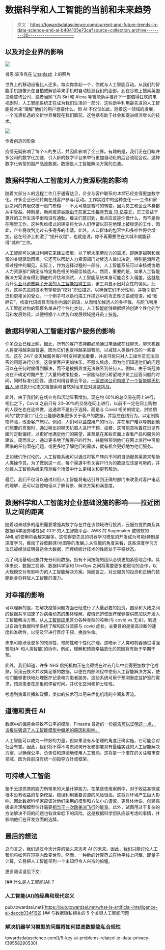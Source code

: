 # 数据科学和人工智能的当前和未来趋势

> 原文：<https://towardsdatascience.com/current-and-future-trends-in-data-science-and-ai-b404105e73ca?source=collection_archive---------20----------------------->

## 以及对企业界的影响

![](img/c6641656ac5e0848439fd10aeabc274d.png)

肖恩·波洛克在 [Unsplash](https://unsplash.com/s/photos/corporate?utm_source=unsplash&utm_medium=referral&utm_content=creditCopyText) 上的照片

世界上的移动设备比人还多，每次你拿起一个，你就与人工智能互动。从我们的智能手机摄像头在自拍或解锁苹果手机时自动检测我们的面部，到在谷歌上搜索英国顶级咨询公司，或者当网飞向 Siri 和 Alexa 等智能助手推荐下一部值得狂欢的电视剧时，人工智能系统正在成为我们生活的一部分。这些助手利用最先进的人工智能技术来“理解”他们的用户想要什么。但 AI 不仅仅如此。随着这一领域的发展，一个充满机遇的全新世界展现在我们面前。这包括有助于社会和促进经济增长的技术。

![](img/def4ebbb78b5c07e1660ee334449ea69.png)

作者创造的形象

疫情无疑影响了每个人的生活，并因此影响了企业界。有趣的是，我们正在目睹许多公司的数字化加速，引入新的数字平台来举行更加自动化的后台流程会议。这种数字化转型的副产品是数据，数据是人工智能解决方案的血液。

## 数据科学和人工智能对人力资源职能的影响

随着大部分人的远程工作几乎通宵达旦，企业与客户联系的*本质*已经变得更加数字化。许多企业已经转向在线客户参与/互动。工作实践中的这种变化——工作和家庭之间的界限仅被一扇门模糊——不太可能是暂时的转变，因为员工和企业本身都从中受益。特别是，新闻报道[谷歌由于在家工作每年节省 10 亿美元](https://www.bloomberg.com/news/articles/2021-04-28/google-is-saving-over-1-billion-a-year-by-working-from-home)，员工受益于更好的工作生活平衡和没有通勤。雇主们意识到，重点应该是你做什么，而不是你在哪里工作。这种思维模式的转变将允许人们申请以前在地理上被锁定的工作，因此，企业将收到比过去多得多的申请。此外，人口群体的包容性和多样性将会增加，这在经济上刺激了“提升议程”，也就是说，你不再需要住在大城市就能获得“城市”工作。

人工智能可以通过利用它来建立模型，以了解未来劳动力的需求，即确定招聘和保留的关键驱动因素。它还可以帮助人力资源部门对候选人做出决定，特别是消除选择过程中的偏见。实际上，作为选择过程的一部分，人工智能系统可以审核或协助人力资源部门确定与特定角色相关的最佳候选人。然而，重要的是，如果人工智能解决方案没有得到彻底的评估和测试，人工智能系统本身可能会引入偏差。这就是为什么[亚马逊放弃了开发的人工智能招聘工具](https://www.reuters.com/article/us-amazon-com-jobs-automation-insight-idUSKCN1MK08G)，该工具显示出对女性的偏见。此外，这种先进的技术有望帮助“校对”职位描述，以确保它们不分性别，并吸引更广泛和更相关的受众。一个例子可以是扫描工作描述中的攻击性词语或短语，如“粉碎它”，检查代词或具有性别内涵的词语，从而增加候选人的多样性。与网飞利用人工智能对你的观察名单进行个性化类似，人工智能能够根据经验创建个性化的学习和发展路径，以便根据个人优势和发展领域提升员工技能。

## 数据科学和人工智能对客户服务的影响

许多企业已经上网，因此，所有的客户支持都必须通过电话或在线聊天。聊天机器人将变得越来越普遍，因为它们也变得越来越智能，以减轻人类操作员的一些查询。这在 24/7 全天候服务客户时变得更加重要，并且可能只对人工操作员无法回答的问题进行分类。这将使客户更加快乐，不那么焦虑，因为他们知道他们的问题可以在任何时候得到解决，而不是被搁置或无法联系到任何人。例如，由于新冠肺炎在不确定时期产生了大量的政策检查，一家国际银行希望减少员工回答问题的时间，同时标准化回答。通过利用谷歌云平台，[一家咨询公司构建了一个智能聊天机器人](https://cloud.google.com/blog/products/ai-machine-learning/hsbc-builds-an-internal-chatbot-to-answer-questions-on-policies),通过执行动态文档搜索和自然对话来应对这些挑战。

此外，由于我们的在线业务和活动显著增加，现在约 60%的总交易在网上进行，相比之下，Covid 之前只有 20–30%的交易在网上进行，以前不一定在网上购物的人现在也在这样做，这通常不是出于选择，而是与 Covid 相关的锁定。封锁期间的“数字窗口”让企业能够收集更多关于客户的数据，并监控在线行为，以定制购物体验，改善客户旅程。例如，人们可以监控用户的行为，并在用户难以导航到他们想要的页面时，通过弹出的聊天机器人进行干预。或者，这可能意味着在浏览界面时定制偏好，以更好地满足他们的期望，甚至是在某些页面上查看产品和服务的建议。简而言之，通过更多地了解客户的行为，并能够预测他们在网上旅行中可能面临的任何潜在问题，或更多地了解他们的需求，就有机会更好地为他们服务。

正如我们所讨论的，人工智能系统可以通过将客户转向不同的自助服务渠道来帮助人类操作员。为了做到这一点，每个渠道中有关客户行为的数据应该是可用的，并创建人工智能系统来预测每个场景中什么更相关和更有帮助。

最后，我们不仅可以通过利用人工智能将电话引导到正确的部门来改善对客户电话的理解，还可以监控电话以了解背景、解决方案和满意度。

## 数据科学和人工智能对企业基础设施的影响——拉近团队之间的距离

随着越来越多的组织需要增强其数字存在并在该领域进行投资，云服务提供商及其数据科学服务堆栈(如 GCP 的人工智能平台、AWS 的 Sagemaker 或微软的 AML)的使用将会越来越多。这使得更先进的机器学习模型的开发成为可能(特别是深度学习，推动了谷歌翻译/地图等的发展。).从性能的角度来看，这些深度学习方法已被经验证明最适合大数据，而传统统计技术的性能处于平稳状态。

为了利用基础设施并充分利用数据，拥有不同技能的团队必须更加紧密地合作。具体来说，数据工程师、数据科学家和 DevOps 之间将需要更多更密切的合作，以大规模交付有影响力的人工智能解决方案。简而言之，对云服务的投资和正确的技能组合将释放人工智能的潜力。

## 对幸福的影响

可以理解的是，在解决疫情问题方面已经进行了大量必要的投资。国家和大陆之间的数据共享加速了对病毒动态的集体理解。疫情还迫使医疗保健提供商加快开发人工智能解决方案。从[人工智能应用](https://news.mit.edu/2020/covid-19-cough-cellphone-detection-1029)区分各种类型的咳嗽(与 covid vs 无关)，到通过自动化数据科学系统了解和区分流感与 covid 症状。主要目的是提高诊断的速度和准确性，以便及早进行医疗干预，挽救生命。

未来可能涉及更多的预测性、预防性和个性化护理。这暗示了人类和机器通过增强智能(AI 和人类智能)的协作。例如，理解和预测幸福恶化的原因将有助于早期干预。

此外，我们知道，许多 NHS 信托机构正在变得或在过去几年中变得更加数字化成熟，采用云技术并收集足够的数据，以便在内部流程中使用人工智能解决方案，使他们能够更快地处理医疗记录和为患者服务。这些系统可用于预测重症监护室的需求，预测患者在那里的停留时间，并优化空间和护士轮班。

考虑到病毒传播和政策，类似的技术可以用来优化机场的空间和客流。

## 道德和责任 AI

数据中的偏差会导致不公平的模型。Finastra 最近的一份[报告可以证明这一点，该报告强调了人工智能模型中偏差的原因和影响。](http://finastra.com/viewpoints/report/algorithmic-bias-and-financial-services-kpmg-report-prepared-finastra)

人工智能可以成为一种好的力量，但如果没有从伦理的角度正确实施，它可能会对社会有害。因此，组织将不得不考虑如何开发和部署具有最佳实践的人工智能解决方案，以确保公平、负责任和道德地使用人工智能。这将是一个潜在的关注和审查领域，因为目前没有统一的指导方针或框架。

## 可持续人工智能

鉴于云提供商的能力所带来的大量计算能力，在某些使用案例中，对于收益甚微或根本没有收益的复杂模型，错误利用重要资源的风险很高。这将对环境产生巨大影响，因此数据科学家应该对他们采用的模型和方法小心谨慎。更具体地说，创建高级语言理解模型估计需要[相当于一次跨美洲飞行](https://faculty.washington.edu/ebender/papers/Stochastic_Parrots.pdf)的能量。此外，试图用过于复杂的方法解决不同的问题也有效率低下的风险。这是数据科学团队应该考虑的事情，并影响他们在开发方面的选择。

## 最后的想法

总而言之，我们通过今天计算的镜头来思考 AI 的未来。因此，我们只能讨论人工智能将如何在短期内改变世界。然而，一种新的计算范式在地平线上闪耀，即量子计算，它将把人工智能带到一个未知但令人兴奋的旅程。

更多阅读请见下文:

[](https://pub.towardsai.net/what-is-artificial-intelligence-ai-deccb034f192) [## 什么是人工智能(AI)？

### 人工智能(AI)的经典和现代定义

pub.towardsai.net](https://pub.towardsai.net/what-is-artificial-intelligence-ai-deccb034f192) [](/5-key-ai-problems-related-to-data-privacy-f39558290530) [## 与数据隐私相关的 5 个关键人工智能问题

### 解决机器学习模型的问题将如何提高数据隐私合规性

towardsdatascience.com](/5-key-ai-problems-related-to-data-privacy-f39558290530)